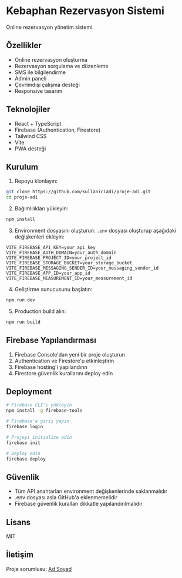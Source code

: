 # Kebaphan Rezervasyon Sistemi

Online rezervasyon yönetim sistemi.

## Özellikler

- Online rezervasyon oluşturma
- Rezervasyon sorgulama ve düzenleme
- SMS ile bilgilendirme
- Admin paneli
- Çevrimdışı çalışma desteği
- Responsive tasarım

## Teknolojiler

- React + TypeScript
- Firebase (Authentication, Firestore)
- Tailwind CSS
- Vite
- PWA desteği

## Kurulum

1. Repoyu klonlayın:
```bash
git clone https://github.com/kullaniciadi/proje-adi.git
cd proje-adi
```

2. Bağımlılıkları yükleyin:
```bash
npm install
```

3. Environment dosyasını oluşturun:
`.env` dosyası oluşturup aşağıdaki değişkenleri ekleyin:
```env
VITE_FIREBASE_API_KEY=your_api_key
VITE_FIREBASE_AUTH_DOMAIN=your_auth_domain
VITE_FIREBASE_PROJECT_ID=your_project_id
VITE_FIREBASE_STORAGE_BUCKET=your_storage_bucket
VITE_FIREBASE_MESSAGING_SENDER_ID=your_messaging_sender_id
VITE_FIREBASE_APP_ID=your_app_id
VITE_FIREBASE_MEASUREMENT_ID=your_measurement_id
```

4. Geliştirme sunucusunu başlatın:
```bash
npm run dev
```

5. Production build alın:
```bash
npm run build
```

## Firebase Yapılandırması

1. Firebase Console'dan yeni bir proje oluşturun
2. Authentication ve Firestore'u etkinleştirin
3. Firebase hosting'i yapılandırın
4. Firestore güvenlik kurallarını deploy edin

## Deployment

```bash
# Firebase CLI'ı yükleyin
npm install -g firebase-tools

# Firebase'e giriş yapın
firebase login

# Projeyi initialize edin
firebase init

# Deploy edin
firebase deploy
```

## Güvenlik

- Tüm API anahtarları environment değişkenlerinde saklanmalıdır
- .env dosyası asla GitHub'a eklenmemelidir
- Firebase güvenlik kuralları dikkatle yapılandırılmalıdır

## Lisans

MIT

## İletişim

Proje sorumlusu: [Ad Soyad](mailto:email@example.com)
